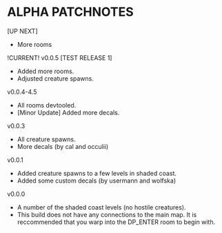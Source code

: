 # ALPHA PATCHNOTES

[UP NEXT] 
- More rooms

!CURRENT! v0.0.5 [TEST RELEASE 1]
- Added more rooms.
- Adjusted creature spawns.

v0.0.4-4.5
- All rooms devtooled.
- [Minor Update] Added more decals.

v0.0.3
- All creature spawns.
- More decals (by cal and occulii)

v0.0.1
- Added creature spawns to a few levels in shaded coast.
- Added some custom decals (by usermann and wolfska)

v0.0.0
- A number of the shaded coast levels (no hostile creatures).
- This build does not have any connections to the main map. It is reccommended that you warp into the DP_ENTER room to begin with.

